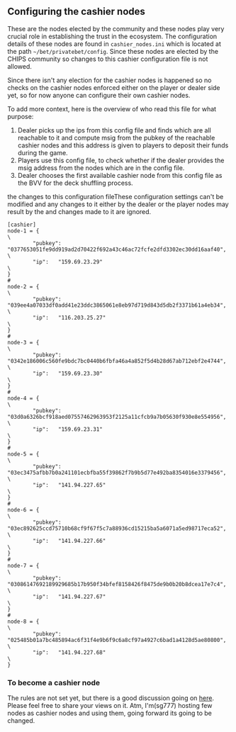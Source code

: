 ## Configuring the cashier nodes
These are the nodes elected by the community and these nodes play very crucial role in establishing the trust in the ecosystem. The configuration details of these nodes are found in `cashier_nodes.ini` which is located at the path `~/bet/privatebet/config`. Since these nodes are elected by the CHIPS community so changes to this cashier configuration file is not allowed. 

Since there isn't any election for the cashier nodes is happened so no checks on the cashier nodes enforced either on the player or dealer side yet, so for now anyone can configure their own cashier nodes. 

To add more context, here is the overview of who read this file for what purpose:
1. Dealer picks up the ips from this config file and finds which are all reachable to it and compute msig from the pubkey of the reachable cashier nodes and this address is given to players to deposit their funds during the game.
2. Players use this config file, to check whether if the dealer provides the msig address from the nodes which are in the config file.
3. Dealer chooses the first available cashier node from this config file as the BVV for the deck shuffling process.
 

the changes to this configuration fileThese configuration settings can't be modified and any changes to it either by the dealer or the player nodes may result by the and changes made to it are ignored. 

```
[cashier]
node-1 = {                                                                                   \
		"pubkey":	"0377653051fe9dd919ad2d70422f692a43c46ac72fcfe2dfd3302ec30dd16aaf40",    \
		"ip":	"159.69.23.29"                                                               \
}                                                                                            #
node-2 = {                                                                                   \
		"pubkey":	"039ee4a07033df0add41e23ddc3865061e8eb97d719d843d5db2f3371b61a4eb34",    \
		"ip":	"116.203.25.27"                                                              \
}                                                                                            #
node-3 = {                                                                                   \
		"pubkey":	"0342e186006c560fe9bdc7bc0440b6fbfa46a4a852f5d4b28d67ab712ebf2e4744",    \
		"ip":	"159.69.23.30"                                                               \
}                                                                                            #
node-4 = {                                                                                   \
		"pubkey":	"03d0a6326bcf918aed07557462963953f2125a11cfcb9a7b05630f930e8e554956",    \
		"ip":	"159.69.23.31"                                                               \
}                                                                                            #
node-5 = {                                                                                   \
		"pubkey":	"03ec3475afbb7b0a241101ecbfba55f39862f7b9b5d77e492ba8354016e3379456",    \
		"ip":	"141.94.227.65"                                                              \
}                                                                                            #
node-6 = {                                                                                   \
		"pubkey":	"03ec892625ccd75710b68cf9f67f5c7a88936cd15215ba5a6071a5ed98717eca52",    \
		"ip":	"141.94.227.66"                                                              \
}                                                                                            #
node-7 = {                                                                                   \
		"pubkey":	"03086147692189929685b17b950f34bfef8158426f8475de9b0b20b8dcea17e7c4",    \
		"ip":	"141.94.227.67"                                                              \
}                                                                                            #
node-8 = {                                                                                   \
		"pubkey":	"025485b01a7bc485894ac6f31f4e9b6f9c6a8cf97a4927c6bad1a4128d5ae80800",    \
		"ip":	"141.94.227.68"                                                              \
}  
```

### To become a cashier node
The rules are not set yet, but there is a good discussion going on [here](https://github.com/chips-blockchain/bet/issues/193). Please feel free to share your views on it. Atm, I'm(sg777) hosting few nodes as cashier nodes and using them, going forward its going to be changed. 
